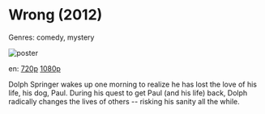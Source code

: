 # Wrong (2012)

Genres: comedy, mystery

![poster](http://image.tmdb.org/t/p/w500/2e6Sf9ZuMdF566MbXfM6zdVd0RC.jpg)

en:
  [720p](magnet:?xt=urn:btih:A906C28D5A84A4AA3E39DAB8A9D923468A0450C7&tr=udp://glotorrents.pw:6969/announce&tr=udp://tracker.opentrackr.org:1337/announce&tr=udp://torrent.gresille.org:80/announce&tr=udp://tracker.openbittorrent.com:80&tr=udp://tracker.coppersurfer.tk:6969&tr=udp://tracker.leechers-paradise.org:6969&tr=udp://p4p.arenabg.ch:1337&tr=udp://tracker.internetwarriors.net:1337)
  [1080p](magnet:?xt=urn:btih:59E2519FEAFCB66872D3AF07ED1B421078FAC1B0&tr=udp://glotorrents.pw:6969/announce&tr=udp://tracker.opentrackr.org:1337/announce&tr=udp://torrent.gresille.org:80/announce&tr=udp://tracker.openbittorrent.com:80&tr=udp://tracker.coppersurfer.tk:6969&tr=udp://tracker.leechers-paradise.org:6969&tr=udp://p4p.arenabg.ch:1337&tr=udp://tracker.internetwarriors.net:1337)
  


Dolph Springer wakes up one morning to realize he has lost the love of his life, his dog, Paul. During his quest to get Paul (and his life) back, Dolph radically changes the lives of others -- risking his sanity all the while.